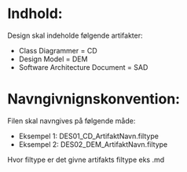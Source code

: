# Indhold:
Design skal indeholde følgende artifakter:
- Class Diagrammer = CD
- Design Model = DEM
- Software Architecture Document = SAD



# Navngivnignskonvention:
Filen skal navngives på følgende måde:
- Eksempel 1: DES01_CD_ArtifaktNavn.filtype
- Eksempel 2: DES02_DEM_ArtifaktNavn.filtype

Hvor filtype er det givne artifakts filtype eks .md
